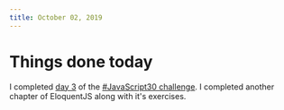 ```yaml
---
title: October 02, 2019
---
```


# Things done today
I completed [day 3](https://github.com/mbtamuli/JavaScript30#day-3---october-2-2019) of the [#JavaScript30 challenge](https://javascript30.com/). I completed another chapter of EloquentJS along with it's exercises.
